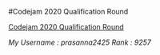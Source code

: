 #Codejam 2020 Qualification Round

[Codejam 2020 Qualification Round](https://codingcompetitions.withgoogle.com/codejam/round/000000000019fd27)

*My Username : prasanna2425*
*Rank : 9257*
